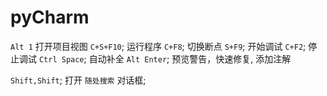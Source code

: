 # pyCharm

`Alt 1` 打开项目视图
`C+S+F10`; 运行程序
`C+F8`; 切换断点
`S+F9`; 开始调试
`C+F2`; 停止调试
`Ctrl Space`; 自动补全
`Alt Enter`; 预览警告，快速修复, 添加注解

`Shift,Shift`; 打开 `随处搜索` 对话框;

